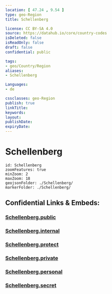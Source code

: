 ```yaml
---
location: [ 47.24 , 9.54 ] 
type: geo-Region
title: Schellenberg

license: CC BY-SA 4.0
source: https://datahub.io/core/country-codes
isDeleted: false
isReadOnly: false
draft: false
confidential: public

tags:
- geo/Country/Region
aliases:
- Schellenberg

Languages:
- de

cssclasses: geo-Region
publish: true
linkTitle: 
keywords: 
layout: 
publishDate: 
expiryDate: 
---
```


# Schellenberg

```leaflet
id: Schellenberg
zoomFeatures: true 
minZoom: 2 
maxZoom: 18
geojsonFolder: ./Schellenberg/
markerFolder: ./Schellenberg/
```


## Confidential Links & Embeds: 

### [Schellenberg.public](/_public/\Earth\Continent\Europe\Europe~Central\Liechtenstein\Municipalities~LiechtensteinSchellenberg.public.md) 

### [Schellenberg.internal](/_internal/\Earth\Continent\Europe\Europe~Central\Liechtenstein\Municipalities~LiechtensteinSchellenberg.internal.md) 

### [Schellenberg.protect](/_protect/\Earth\Continent\Europe\Europe~Central\Liechtenstein\Municipalities~LiechtensteinSchellenberg.protect.md) 

### [Schellenberg.private](/_private/\Earth\Continent\Europe\Europe~Central\Liechtenstein\Municipalities~LiechtensteinSchellenberg.private.md) 

### [Schellenberg.personal](/_personal/\Earth\Continent\Europe\Europe~Central\Liechtenstein\Municipalities~LiechtensteinSchellenberg.personal.md) 

### [Schellenberg.secret](/_secret/\Earth\Continent\Europe\Europe~Central\Liechtenstein\Municipalities~LiechtensteinSchellenberg.secret.md)

